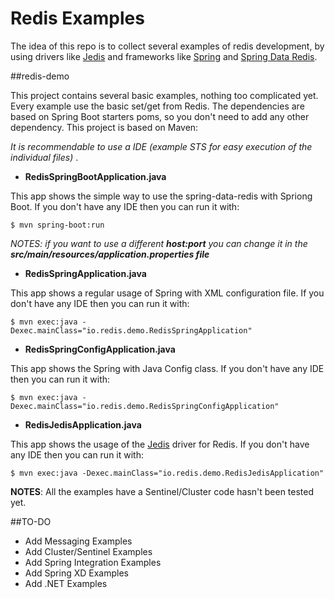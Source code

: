 # Redis Examples
The idea of this repo is to collect several examples of redis development, by using drivers like [Jedis](https://github.com/xetorthio/jedis) and frameworks like [Spring](http://projects.spring.io/spring-framework/) and [Spring Data Redis](http://projects.spring.io/spring-data-redis/).

##redis-demo

This project contains several basic examples, nothing too complicated yet. Every example use the basic set/get from Redis. The dependencies are based on Spring Boot starters poms, so you don't need to add any other dependency. This project is based on Maven:

_It is recommendable to use a IDE (example STS for easy execution of the individual files)_ .

* **RedisSpringBootApplication.java**

This app shows the simple way to use the spring-data-redis with Spriong Boot. If you don't have any IDE then you can run it with:
```
$ mvn spring-boot:run
```
_NOTES: if you want to use a different **host:port** you can change it in the **src/main/resources/application.properties file**_

* **RedisSpringApplication.java**

This app shows a regular usage of Spring with XML configuration file. If you don't have any IDE then you can run it with:
```
$ mvn exec:java -Dexec.mainClass="io.redis.demo.RedisSpringApplication"
```

* **RedisSpringConfigApplication.java**

This app shows the Spring with Java Config class. If you don't have any IDE then you can run it with:
```
$ mvn exec:java -Dexec.mainClass="io.redis.demo.RedisSpringConfigApplication"
```

* **RedisJedisApplication.java**

This app shows the usage of the [Jedis](https://github.com/xetorthio/jedis) driver for Redis. If you don't have any IDE then you can run it with:
```
$ mvn exec:java -Dexec.mainClass="io.redis.demo.RedisJedisApplication"
```

**NOTES**:
All the examples have a Sentinel/Cluster code hasn't been tested yet.


##TO-DO
* Add Messaging Examples
* Add Cluster/Sentinel Examples
* Add Spring Integration Examples 
* Add Spring XD Examples
* Add .NET Examples
 
